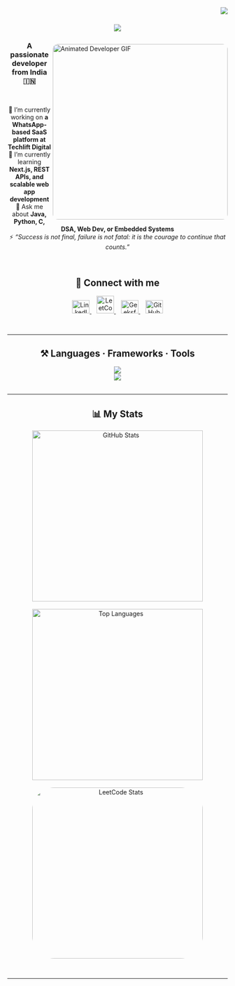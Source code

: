 <!-- Visitor badge -->
<img align="right" src="https://visitor-badge.laobi.icu/badge?page_id=janamaejayan.janamaejayan" />

<!-- Typing SVG (Name) -->
<h1 align="center">
  <img src="https://readme-typing-svg.herokuapp.com/?font=Righteous&size=35&center=true&vCenter=true&width=500&height=70&duration=4000&lines=Hi+There!+👋;+I'm+Janamaejayan+V+S!;" />
</h1>

<!-- Developer GIF below the name -->
<img align="right" src="https://i.pinimg.com/originals/90/70/32/9070324cdfc07c68d60eed0c39e77573.gif" width="400" alt="Animated Developer GIF" style="border-radius: 12px; margin-top: 10px;" />

<h3 align="center">A passionate developer from India 🇮🇳</h3>



<br/>

<div align="center">

 🔭 I’m currently working on <strong>a WhatsApp-based SaaS platform at Techlift Digital</strong> <br/>
 🌱 I’m currently learning <strong>Next.js, REST APIs, and scalable web app development</strong> <br/>
 💬 Ask me about <strong>Java, Python, C, DSA, Web Dev, or Embedded Systems</strong> <br/>
 ⚡ <em>“Success is not final, failure is not fatal: it is the courage to continue that counts.”</em>

</div>

<br/>

<h2 align="center">🔗 Connect with me</h2>

<p align="center">
  <a href="https://www.linkedin.com/in/janamaejayan" target="_blank">
    <img src="https://raw.githubusercontent.com/rahuldkjain/github-profile-readme-generator/master/src/images/icons/Social/linked-in-alt.svg" alt="LinkedIn" height="30" width="40" />
  </a>&nbsp;&nbsp;
  <a href="https://leetcode.com/u/janamaejayan/" target="_blank">
    <img src="https://raw.githubusercontent.com/rahuldkjain/github-profile-readme-generator/master/src/images/icons/Social/leet-code.svg" alt="LeetCode" height="40" width="40" />
  </a>&nbsp;&nbsp;
  <a href="https://www.geeksforgeeks.org/user/janamaejayan/" target="_blank">
    <img src="https://raw.githubusercontent.com/rahuldkjain/github-profile-readme-generator/master/src/images/icons/Social/geeks-for-geeks.svg" alt="GeeksforGeeks" height="30" width="40" />
  </a>&nbsp;&nbsp;
  <a href="https://github.com/Janamaejayan" target="_blank">
    <img src="https://raw.githubusercontent.com/rahuldkjain/github-profile-readme-generator/master/src/images/icons/Social/github.svg" alt="GitHub" height="30" width="40" />
  </a>
</p>

<br/>
<hr/>

<h2 align="center">⚒️ Languages · Frameworks · Tools</h2>

<div align="center">
  <img src="https://skillicons.dev/icons?i=python,c,cpp,vscode,github,java,linux,git" /><br/>
  <img src="https://skillicons.dev/icons?i=html,css,js,react,nodejs,express" />
</div>

<br/>
<hr/>

<h2 align="center">📊 My Stats</h2>

<div align="center">
  <img width="390" src="https://github-readme-stats.vercel.app/api?username=janamaejayan&count_private=true&show_icons=true&theme=react&rank_icon=github&border_radius=10" alt="GitHub Stats" />
  <br/><br/>
  <img width="390" src="https://github-readme-stats.vercel.app/api/top-langs/?username=janamaejayan&hide=HTML&langs_count=8&layout=compact&theme=react&border_radius=10&size_weight=0.5&count_weight=0.5" alt="Top Languages" />
  <br/><br/>
  <img src="https://leetcard.jacoblin.cool/janamaejayan?theme=dark&ext=heatmap" alt="LeetCode Stats" width="390" style="border-radius: 50px;" />
</div>

<br/><hr/><br/>
